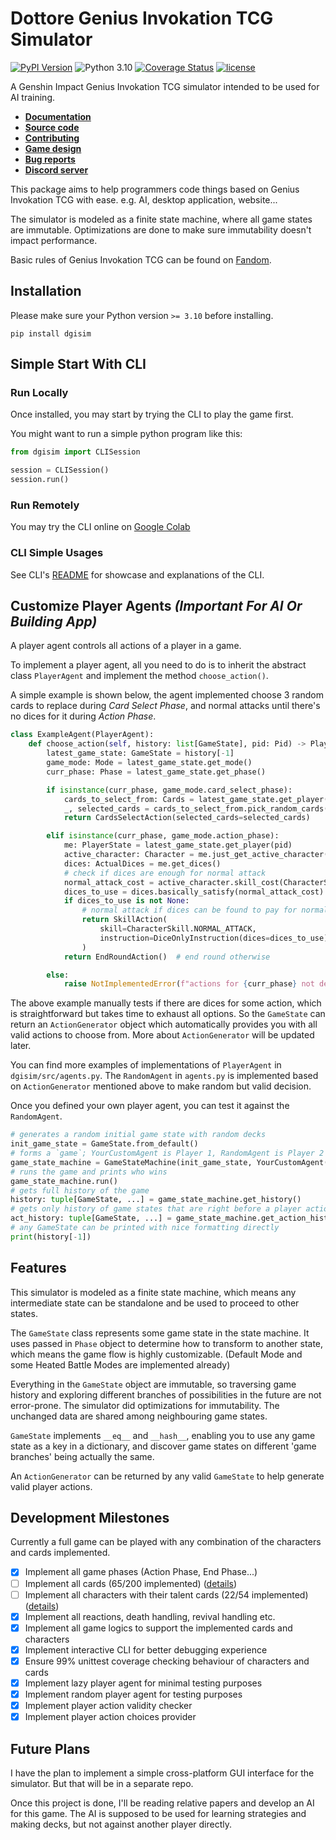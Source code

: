 # Dottore Genius Invokation TCG Simulator

[![PyPI Version](https://img.shields.io/pypi/v/dgisim.svg)](https://pypi.org/project/dgisim/)
![Python 3.10](https://img.shields.io/badge/python->=3.10-blue.svg)
[![Coverage Status](https://coveralls.io/repos/github/Jarvis-Yu/Dottore-Genius-Invokation-TCG-Simulator/badge.svg?branch=master)](https://coveralls.io/github/Jarvis-Yu/Dottore-Genius-Invokation-TCG-Simulator?branch=master)
[![license](https://img.shields.io/github/license/Jarvis-Yu/Dottore-Genius-Invokation-TCG-Simulator)](https://github.com/Jarvis-Yu/Dottore-Genius-Invokation-TCG-Simulator/blob/master/LICENSE)

A Genshin Impact Genius Invokation TCG simulator intended to be used for AI training.

- [**Documentation**](https://github.com/Jarvis-Yu/Dottore-Genius-Invokation-TCG-Simulator/wiki/v0.3.dev0-Documentation)
- [**Source code**](https://github.com/Jarvis-Yu/Dottore-Genius-Invokation-TCG-Simulator)
- [**Contributing**](https://github.com/Jarvis-Yu/Dottore-Genius-Invokation-TCG-Simulator/blob/master/docs/dev_readme.md)
- [**Game design**](https://github.com/Jarvis-Yu/Dottore-Genius-Invokation-TCG-Simulator/blob/master/docs/state_machine_design.md)
- [**Bug reports**](https://github.com/Jarvis-Yu/Dottore-Genius-Invokation-TCG-Simulator/issues)
- [**Discord server**](https://discord.gg/arammB6BEY)

This package aims to help programmers code things based on Genius Invokation
TCG with ease. e.g. AI, desktop application, website...

The simulator is modeled as a finite state machine, where all game states are immutable.
Optimizations are done to make sure immutability doesn't impact performance.

Basic rules of Genius Invokation TCG can be found on [Fandom](https://genshin-impact.fandom.com/wiki/Genius_Invokation_TCG).

## Installation

Please make sure your Python version `>= 3.10` before installing.

```
pip install dgisim
```

## Simple Start With CLI

### Run Locally

Once installed, you may start by trying the CLI to play the game first.

You might want to run a simple python program like this:

```py
from dgisim import CLISession

session = CLISession()
session.run()
```

### Run Remotely

You may try the CLI online on [Google Colab](https://colab.research.google.com/drive/1h6ckw4LQ2jMEnZAs9QQo6tHjCwWnR8KD?usp=sharing)

### CLI Simple Usages

See CLI's [README](https://github.com/Jarvis-Yu/Dottore-Genius-Invokation-TCG-Simulator/blob/master/docs/cli_readme.md)
for showcase and explanations of the CLI.

## Customize Player Agents _(Important For AI Or Building App)_

A player agent controls all actions of a player in a game.

To implement a player agent, all you need to do is to inherit the abstract class
`PlayerAgent` and implement the method `choose_action()`.

A simple example is shown below, the agent implemented choose 3 random cards to
replace during _Card Select Phase_, and normal attacks until there's no dices
for it during _Action Phase_.

```py
class ExampleAgent(PlayerAgent):
    def choose_action(self, history: list[GameState], pid: Pid) -> PlayerAction:
        latest_game_state: GameState = history[-1]
        game_mode: Mode = latest_game_state.get_mode()
        curr_phase: Phase = latest_game_state.get_phase()

        if isinstance(curr_phase, game_mode.card_select_phase):
            cards_to_select_from: Cards = latest_game_state.get_player(pid).get_hand_cards()
            _, selected_cards = cards_to_select_from.pick_random_cards(num=3)
            return CardsSelectAction(selected_cards=selected_cards)

        elif isinstance(curr_phase, game_mode.action_phase):
            me: PlayerState = latest_game_state.get_player(pid)
            active_character: Character = me.just_get_active_character()
            dices: ActualDices = me.get_dices()
            # check if dices are enough for normal attack
            normal_attack_cost = active_character.skill_cost(CharacterSkill.NORMAL_ATTACK)
            dices_to_use = dices.basically_satisfy(normal_attack_cost)
            if dices_to_use is not None:
                # normal attack if dices can be found to pay for normal attack
                return SkillAction(
                    skill=CharacterSkill.NORMAL_ATTACK,
                    instruction=DiceOnlyInstruction(dices=dices_to_use),
                )
            return EndRoundAction()  # end round otherwise

        else:
            raise NotImplementedError(f"actions for {curr_phase} not defined yet")
```

The above example manually tests if there are dices for some action, which is
straightforward but takes time to exhaust all options.
So the `GameState` can return an `ActionGenerator` object which automatically
provides you with all valid actions to choose from.
More about `ActionGenerator` will be updated later.

You can find more examples of implementations of `PlayerAgent` in `dgisim/src/agents.py`.
The `RandomAgent` in `agents.py` is implemented based on `ActionGenerator` mentioned above
to make random but valid decision.

Once you defined your own player agent, you can test it against the `RandomAgent`.

```py
# generates a random initial game state with random decks
init_game_state = GameState.from_default()
# forms a `game`; YourCustomAgent is Player 1, RandomAgent is Player 2
game_state_machine = GameStateMachine(init_game_state, YourCustomAgent(), RandomAgent())
# runs the game and prints who wins
game_state_machine.run()
# gets full history of the game
history: tuple[GameState, ...] = game_state_machine.get_history()
# gets only history of game states that are right before a player action
act_history: tuple[GameState, ...] = game_state_machine.get_action_history()
# any GameState can be printed with nice formatting directly
print(history[-1])
```

## Features

This simulator is modeled as a finite state machine, which means any intermediate state can be
standalone and be used to proceed to other states.

The `GameState` class represents some game state in the state machine. It uses passed in
`Phase` object to determine how to transform to another state, which means the game flow is
highly customizable. (Default Mode and some Heated Battle Modes are implemented already)

Everything in the `GameState` object are immutable, so traversing game history
and exploring different branches of possibilities in the future are not error-prone.
The simulator did optimizations for immutability.
The unchanged data are shared among neighbouring game states.

`GameState` implements `__eq__` and `__hash__`, enabling you to use any game state as a key in a
dictionary, and discover game states on different 'game branches' being actually the same.

An `ActionGenerator` can be returned by any valid `GameState` to help
generate valid player actions.

## Development Milestones

Currently a full game can be played with any combination of the characters and cards implemented.

- [x] Implement all game phases (Action Phase, End Phase...)
- [ ] Implement all cards (65/200 implemented) ([details](https://github.com/Jarvis-Yu/Dottore-Genius-Invokation-TCG-Simulator/blob/master/docs/progress.md))
- [ ] Implement all characters with their talent cards (22/54 implemented) ([details](https://github.com/Jarvis-Yu/Dottore-Genius-Invokation-TCG-Simulator/blob/master/docs/progress.md))
- [x] Implement all reactions, death handling, revival handling etc.
- [x] Implement all game logics to support the implemented cards and characters
- [x] Implement interactive CLI for better debugging experience
- [x] Ensure 99% unittest coverage checking behaviour of characters and cards
- [x] Implement lazy player agent for minimal testing purposes
- [x] Implement random player agent for testing purposes
- [x] Implement player action validity checker
- [x] Implement player action choices provider

## Future Plans

I have the plan to implement a simple cross-platform GUI interface for the simulator.
But that will be in a separate repo.

Once this project is done, I'll be reading relative papers and develop an AI for this game.
The AI is supposed to be used for learning strategies and making decks,
but not against another player directly.
